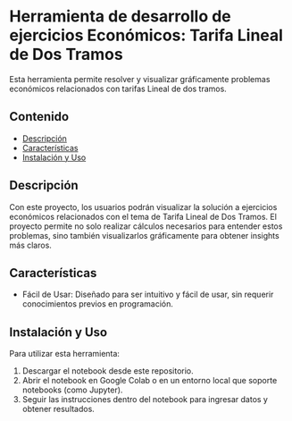 # Herramienta de desarrollo de ejercicios Económicos: Tarifa Lineal de Dos Tramos
Esta herramienta permite resolver y visualizar gráficamente problemas económicos relacionados con tarifas Lineal de dos tramos.

## Contenido
- [Descripción](#descripción)
- [Características](#características)
- [Instalación y Uso](#instalación-y-uso)

## Descripción
Con este proyecto, los usuarios podrán visualizar la solución a ejercicios económicos relacionados con el tema de Tarifa Lineal de Dos Tramos. El proyecto permite no solo realizar cálculos necesarios para entender estos problemas, sino también visualizarlos gráficamente para obtener insights más claros. 

## Características
* Fácil de Usar: Diseñado para ser intuitivo y fácil de usar, sin requerir conocimientos previos en programación.

## Instalación y Uso
Para utilizar esta herramienta:

1. Descargar el notebook desde este repositorio.
2. Abrir el notebook en Google Colab o en un entorno local que soporte notebooks (como Jupyter).
3. Seguir las instrucciones dentro del notebook para ingresar datos y obtener resultados.
